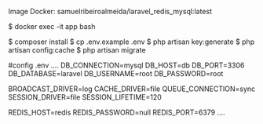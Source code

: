 Image Docker:
samuelribeiroalmeida/laravel_redis_mysql:latest

$ docker exec -it app bash

$ composer install
$ cp .env.example .env
$ php artisan key:generate
$ php artisan config:cache 
$ php artisan migrate


#config .env
....
DB_CONNECTION=mysql
DB_HOST=db
DB_PORT=3306
DB_DATABASE=laravel
DB_USERNAME=root
DB_PASSWORD=root

BROADCAST_DRIVER=log
CACHE_DRIVER=file
QUEUE_CONNECTION=sync
SESSION_DRIVER=file
SESSION_LIFETIME=120

REDIS_HOST=redis
REDIS_PASSWORD=null
REDIS_PORT=6379
....
